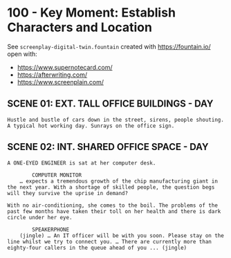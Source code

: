 # 100 - Key Moment: Establish Characters and Location

See ```screenplay-digital-twin.fountain``` created with https://fountain.io/ open with:

- https://www.supernotecard.com/
- https://afterwriting.com/ 
- https://www.screenplain.com/

## SCENE 01: EXT. TALL OFFICE BUILDINGS - DAY

```
Hustle and bustle of cars down in the street, sirens, people shouting. A typical hot working day. Sunrays on the office sign.
```

## SCENE 02: INT. SHARED OFFICE SPACE - DAY

```
A ONE-EYED ENGINEER is sat at her computer desk.

        COMPUTER MONITOR
    … expects a tremendous growth of the chip manufacturing giant in the next year. With a shortage of skilled people, the question begs will they survive the uprise in demand?
    
With no air-conditioning, she comes to the boil. The problems of the past few months have taken their toll on her health and there is dark circle under her eye. 

        SPEAKERPHONE
    (jingle) … An IT officer will be with you soon. Please stay on the line whilst we try to connect you. … There are currently more than eighty-four callers in the queue ahead of you ... (jingle) 
```